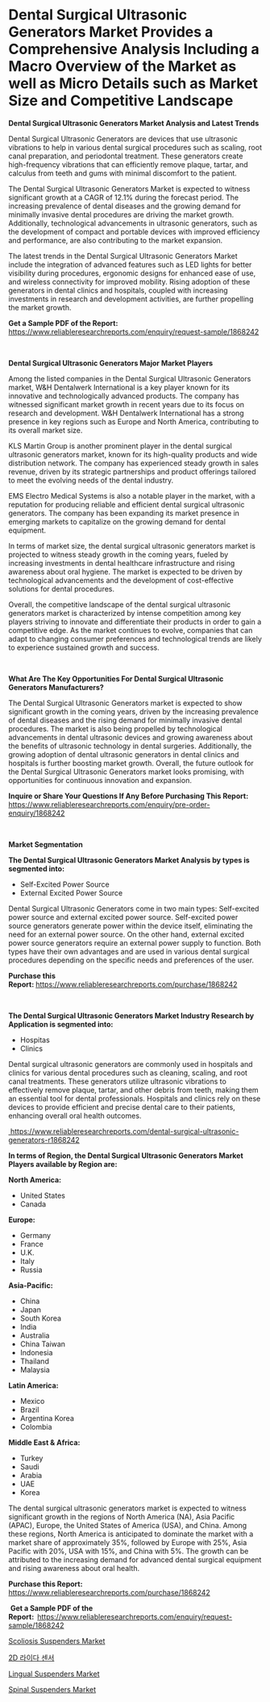 <p><h1>Dental Surgical Ultrasonic Generators Market Provides a Comprehensive Analysis Including a Macro Overview of the Market as well as Micro Details such as Market Size and Competitive Landscape</h1></p><p><strong>Dental Surgical Ultrasonic Generators Market Analysis and Latest Trends</strong></p>
<p><p>Dental Surgical Ultrasonic Generators are devices that use ultrasonic vibrations to help in various dental surgical procedures such as scaling, root canal preparation, and periodontal treatment. These generators create high-frequency vibrations that can efficiently remove plaque, tartar, and calculus from teeth and gums with minimal discomfort to the patient.</p><p>The Dental Surgical Ultrasonic Generators Market is expected to witness significant growth at a CAGR of 12.1% during the forecast period. The increasing prevalence of dental diseases and the growing demand for minimally invasive dental procedures are driving the market growth. Additionally, technological advancements in ultrasonic generators, such as the development of compact and portable devices with improved efficiency and performance, are also contributing to the market expansion.</p><p>The latest trends in the Dental Surgical Ultrasonic Generators Market include the integration of advanced features such as LED lights for better visibility during procedures, ergonomic designs for enhanced ease of use, and wireless connectivity for improved mobility. Rising adoption of these generators in dental clinics and hospitals, coupled with increasing investments in research and development activities, are further propelling the market growth.</p></p>
<p><strong>Get a Sample PDF of the Report:&nbsp;</strong> <a href="https://www.reliableresearchreports.com/enquiry/request-sample/1868242">https://www.reliableresearchreports.com/enquiry/request-sample/1868242</a></p>
<p>&nbsp;</p>
<p><strong>Dental Surgical Ultrasonic Generators Major Market Players</strong></p>
<p><p>Among the listed companies in the Dental Surgical Ultrasonic Generators market, W&H Dentalwerk International is a key player known for its innovative and technologically advanced products. The company has witnessed significant market growth in recent years due to its focus on research and development. W&H Dentalwerk International has a strong presence in key regions such as Europe and North America, contributing to its overall market size.</p><p>KLS Martin Group is another prominent player in the dental surgical ultrasonic generators market, known for its high-quality products and wide distribution network. The company has experienced steady growth in sales revenue, driven by its strategic partnerships and product offerings tailored to meet the evolving needs of the dental industry.</p><p>EMS Electro Medical Systems is also a notable player in the market, with a reputation for producing reliable and efficient dental surgical ultrasonic generators. The company has been expanding its market presence in emerging markets to capitalize on the growing demand for dental equipment.</p><p>In terms of market size, the dental surgical ultrasonic generators market is projected to witness steady growth in the coming years, fueled by increasing investments in dental healthcare infrastructure and rising awareness about oral hygiene. The market is expected to be driven by technological advancements and the development of cost-effective solutions for dental procedures.</p><p>Overall, the competitive landscape of the dental surgical ultrasonic generators market is characterized by intense competition among key players striving to innovate and differentiate their products in order to gain a competitive edge. As the market continues to evolve, companies that can adapt to changing consumer preferences and technological trends are likely to experience sustained growth and success.</p></p>
<p>&nbsp;</p>
<p><strong>What Are The Key Opportunities For Dental Surgical Ultrasonic Generators Manufacturers?</strong></p>
<p><p>The Dental Surgical Ultrasonic Generators market is expected to show significant growth in the coming years, driven by the increasing prevalence of dental diseases and the rising demand for minimally invasive dental procedures. The market is also being propelled by technological advancements in dental ultrasonic devices and growing awareness about the benefits of ultrasonic technology in dental surgeries. Additionally, the growing adoption of dental ultrasonic generators in dental clinics and hospitals is further boosting market growth. Overall, the future outlook for the Dental Surgical Ultrasonic Generators market looks promising, with opportunities for continuous innovation and expansion.</p></p>
<p><strong>Inquire or Share Your Questions If Any Before Purchasing This Report:</strong> <a href="https://www.reliableresearchreports.com/enquiry/pre-order-enquiry/1868242">https://www.reliableresearchreports.com/enquiry/pre-order-enquiry/1868242</a></p>
<p>&nbsp;</p>
<p><strong>Market Segmentation</strong></p>
<p><strong>The Dental Surgical Ultrasonic Generators Market Analysis by types is segmented into:</strong></p>
<p><ul><li>Self-Excited Power Source</li><li>External Excited Power Source</li></ul></p>
<p><p>Dental Surgical Ultrasonic Generators come in two main types: Self-excited power source and external excited power source. Self-excited power source generators generate power within the device itself, eliminating the need for an external power source. On the other hand, external excited power source generators require an external power supply to function. Both types have their own advantages and are used in various dental surgical procedures depending on the specific needs and preferences of the user.</p></p>
<p><strong>Purchase this Report:&nbsp;</strong><a href="https://www.reliableresearchreports.com/purchase/1868242">https://www.reliableresearchreports.com/purchase/1868242</a></p>
<p>&nbsp;</p>
<p><strong>The Dental Surgical Ultrasonic Generators Market Industry Research by Application is segmented into:</strong></p>
<p><ul><li>Hospitas</li><li>Clinics</li></ul></p>
<p><p>Dental surgical ultrasonic generators are commonly used in hospitals and clinics for various dental procedures such as cleaning, scaling, and root canal treatments. These generators utilize ultrasonic vibrations to effectively remove plaque, tartar, and other debris from teeth, making them an essential tool for dental professionals. Hospitals and clinics rely on these devices to provide efficient and precise dental care to their patients, enhancing overall oral health outcomes.</p></p>
<p><a href="https://www.reliableresearchreports.com/dental-surgical-ultrasonic-generators-r1868242">&nbsp;https://www.reliableresearchreports.com/dental-surgical-ultrasonic-generators-r1868242</a></p>
<p><strong>In terms of Region, the Dental Surgical Ultrasonic Generators Market Players available by Region are:</strong></p>
<p>
    <p> <strong> North America: </strong>
        <ul>
            <li>United States</li>
            <li>Canada</li>
        </ul>
        </p> 
    <p> <strong> Europe: </strong>
        <ul>
            <li>Germany</li>
            <li>France</li>
            <li>U.K.</li>
            <li>Italy</li>
            <li>Russia</li>
        </ul>
        </p> 
    <p> <strong> Asia-Pacific: </strong>
        <ul>
            <li>China</li>
            <li>Japan</li>
            <li>South Korea</li>
            <li>India</li>
            <li>Australia</li>
            <li>China Taiwan</li>
            <li>Indonesia</li>
            <li>Thailand</li>
            <li>Malaysia</li>
        </ul>
        </p> 
    <p> <strong> Latin America: </strong>
        <ul>
            <li>Mexico</li>
            <li>Brazil</li>
            <li>Argentina Korea</li>
            <li>Colombia</li>
        </ul>
        </p> 
    <p> <strong> Middle East & Africa: </strong>
        <ul>
            <li>Turkey</li>
            <li>Saudi</li>
            <li>Arabia</li>
            <li>UAE</li>
            <li>Korea</li>
        </ul>
    </p>
    </p>
<p><p>The dental surgical ultrasonic generators market is expected to witness significant growth in the regions of North America (NA), Asia Pacific (APAC), Europe, the United States of America (USA), and China. Among these regions, North America is anticipated to dominate the market with a market share of approximately 35%, followed by Europe with 25%, Asia Pacific with 20%, USA with 15%, and China with 5%. The growth can be attributed to the increasing demand for advanced dental surgical equipment and rising awareness about oral health.</p></p>
<p><strong>Purchase this Report: </strong><a href="https://www.reliableresearchreports.com/purchase/1868242">https://www.reliableresearchreports.com/purchase/1868242</a></p>
<p>&nbsp;<strong>Get a Sample PDF of the Report:&nbsp;&nbsp;</strong><a href="https://www.reliableresearchreports.com/enquiry/request-sample/1868242">https://www.reliableresearchreports.com/enquiry/request-sample/1868242</a></p>
<p><strong></strong></p>
<p><p><a href="https://github.com/MaraKoelpin2023/Market-Research-Report-List-2/blob/main/scoliosis-suspenders-market.md">Scoliosis Suspenders Market</a></p><p><a href="https://github.com/mpodehpw07370073/Market-Research-Report-List-3/blob/main/310399077017.md">2D 라이다 센서</a></p><p><a href="https://github.com/mancsybtousav/Market-Research-Report-List-3/blob/main/lingual-suspenders-market.md">Lingual Suspenders Market</a></p><p><a href="https://github.com/maudAbbott7/Market-Research-Report-List-2/blob/main/spinal-suspenders-market.md">Spinal Suspenders Market</a></p></p>